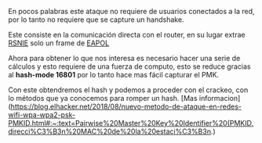 En pocos palabras este ataque no requiere de usuarios conectados a la red, por lo tanto no requiere que se capture un handshake.

Este consiste en la comunicación directa con el router, en su lugar extrae [RSNIE](https://www.tech-faq.com/rsn-robust-secure-network.html) solo un frame de [EAPOL](https://es.wikipedia.org/wiki/Extensible_Authentication_Protocol)

Ahora para obtener lo que nos interesa es necesario hacer una serie de cálculos y esto requiere de una fuerza de computo, esto se reduce gracias al **hash-mode 16801** por lo tanto hace mas fácil capturar el PMK.

Con este obtendremos el hash y podemos a proceder con el crackeo, con lo métodos que ya conocemos para romper un hash.
[Mas informacion](https://blog.elhacker.net/2018/08/nuevo-metodo-de-ataque-en-redes-wifi-wpa-wpa2-psk-PMKID.html#:~:text=Pairwise%20Master%20Key%20Identifier%20(PMKID,direcci%C3%B3n%20MAC%20de%20la%20estaci%C3%B3n.)

